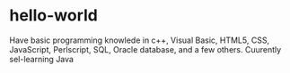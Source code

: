 # hello-world
Have basic programming knowlede in c++, Visual Basic, HTML5, CSS, JavaScript, Perlscript, SQL, Oracle database, and a few others.
Cuurently sel-learning Java
